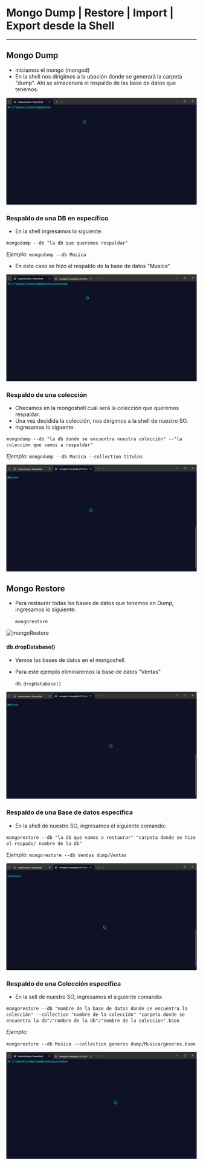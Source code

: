 # Mongo Dump | Restore | Import | Export desde la Shell

---

## Mongo Dump

* Iniciamos el mongo (mongod)
* En la shell nos dirigimos a la ubación donde se generará la carpeta "dump". Ahí se almacenará el respaldo de las base de datos que tenemos.

![mongodump](assets/20230316_114026_mongodump.gif)

### Respaldo de una DB en específico

* En la shell ingresamos lo siguiente:

```
mongodump --db "la db que queremos respaldar"
```

*Ejemplo:*
`mongodump --db Musica`

* En este caso se hizo el respaldo de la base de datos "Musica"

![mongodumpDb](assets/20230316_115128_mongodumpdb.gif)

### Respaldo de una colección

* Checamos en la mongoshell cuál será la colección que queremos respaldar.
* Una vez decidida la colección, nos dirigimos a la shell de nuestro SO.
* Ingresamos lo siguente:

```
mongodump --db "la db donde se encuentra nuestra colección" --"la colección que vamos a respaldar"
```

*Ejemplo:*
`mongodump --db Musica --collection titulos`

![mongodumpCollection](assets/20230316_115952_dumpcollection.gif)

## Mongo Restore

* Para restaurar todas las bases de datos que tenemos en Dump, ingresamos lo siguiente:

  `mongorestore`

![mongoRestore](assets/20230316_131024_mongorestoreall.gif)

#### db.dropDatabase()

* Vemos las bases de datos en el mongoshell
* Para este ejemplo eliminaremos la base de datos "Ventas"

  `db.dropDatabase()`

![mongoDrop](assets/20230316_123417_mongodrop.gif)

### Respaldo de una Base de datos específica

* En la shell de nuestro SO, ingresamos el siguiente comando:

```
mongorestore --db "la db que vamos a restaurar" "carpeta donde se hizo el respado/ nombre de la db"
```

*Ejemplo:*
`mongorestore --db Ventas dump/Ventas`

![mongoRestore](assets/20230316_130141_mongrestore.gif)

### Respaldo de una Colección específica

* En la sell de nuestro SO, ingresamos el siguiente comando:

```
mongorestore --db "nombre de la base de datos donde se encuentra la colección" --collection "nombre de la colección" "carpeta donde se encuentra la db"/"nombre de la db"/"nombre de la coleccion".bson
```

*Ejemplo:*

`mongorestore --db Musica --collection generos dump/Musica/generos.bson`

![mongoRestoreCollection](assets/20230316_135020_mongorestorecollection.gif)


